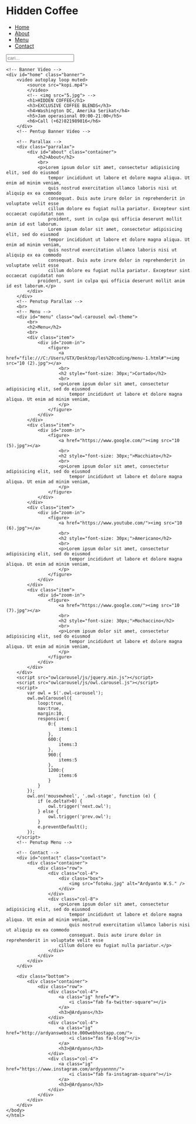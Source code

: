 <!DOCTYPE html>
<html>
<head>
	<meta charset="utf-8">
	<title>Okavi Coffee</title>
	<link rel="stylesheet" type="text/css" href="okavi.css">
	<link href="https://fonts.googleapis.com/css2?family=Aladin&family=Bebas+Neue&family=Viga&display=swap" rel="stylesheet">
	<script defer src="https://use.fontawesome.com/releases/v5.14.0/js/all.js"></script>
	<link rel="stylesheet" href="owlcarousel/css/owl.carousel.min.css">
	<link rel="stylesheet" href="owlcarousel/css/owl.theme.default.min.css">
	<!-- <link href="https://cdn.jsdelivr.net/npm/bootstrap@5.1.0/dist/css/bootstrap.min.css" rel="stylesheet" integrity="sha384-KyZXEAg3QhqLMpG8r+8fhAXLRk2vvoC2f3B09zVXn8CA5QIVfZOJ3BCsw2P0p/We" crossorigin="anonymous">
	<script src="https://cdn.jsdelivr.net/npm/bootstrap@5.1.0/dist/js/bootstrap.bundle.min.js" integrity="sha384-U1DAWAznBHeqEIlVSCgzq+c9gqGAJn5c/t99JyeKa9xxaYpSvHU5awsuZVVFIhvj" crossorigin="anonymous"></script>  -->
</head>
<body>
	<!-- Header -->
	<div class="header">
		<div class="container">
			<div class="row">
				<div class="col-4">
					<div class="logo">
						<h1>Hidden Coffee</h1>
					</div>
				</div>
				<div class="col-4">
					<div class="menu">
						<ul>
							<li><a href="#home">Home</a></li>
							<li><a href="#about">About</a></li>
							<li><a href="#menu">Menu</a></li>
							<li><a href="#contact">Contact</a></li>
						</ul>
					</div>
				</div>
				<div class="col-4">
					<div class="form">
						<form>
							<input class="search" type="text" placeholder="cari...">
							<a class="button" href="#">
								<i class="fas fa-search"></i>
							</a>
						</form>
					</div>
				</div>
			</div>
		</div>
	</div>
	<!-- Penutup Banner -->

	<!-- Banner Video -->
	<div id="home" class="banner">
		<video autoplay loop muted>
			<source src="kopi.mp4">
			</video>
			<!-- <img src="5.jpg"> -->
			<h1>HIDDEN COFFEE</h1>
			<h3>EXCLUSIVE COFFEE BLENDS</h3>
			<h4>Washington DC, Amerika Serikat</h4>
			<h5>Jam operasional 09:00-21:00</h5>
			<h6>Call (+62)821989816</h6>
		</div>
		<!-- Pentup Banner Video -->

		<!-- Parallax -->		
		<div class="parralax">
			<div id="about" class="container">
				<h2>About</h2>
				<br>
				<p>Lorem ipsum dolor sit amet, consectetur adipisicing elit, sed do eiusmod
					tempor incididunt ut labore et dolore magna aliqua. Ut enim ad minim veniam,
					quis nostrud exercitation ullamco laboris nisi ut aliquip ex ea commodo
					consequat. Duis aute irure dolor in reprehenderit in voluptate velit esse
					cillum dolore eu fugiat nulla pariatur. Excepteur sint occaecat cupidatat non
					proident, sunt in culpa qui officia deserunt mollit anim id est laborum.
					Lorem ipsum dolor sit amet, consectetur adipisicing elit, sed do eiusmod
					tempor incididunt ut labore et dolore magna aliqua. Ut enim ad minim veniam,
					quis nostrud exercitation ullamco laboris nisi ut aliquip ex ea commodo
					consequat. Duis aute irure dolor in reprehenderit in voluptate velit esse
					cillum dolore eu fugiat nulla pariatur. Excepteur sint occaecat cupidatat non
				proident, sunt in culpa qui officia deserunt mollit anim id est laborum.</p>
			</div>
		</div>
		<!-- Penutup Parallax -->		
		<br>
		<!-- Menu -->		
		<div id="menu" class="owl-carousel owl-theme">
			<br>
			<h2>Menu</h2>
			<br>
			<div class="item">
				<div id="zoom-in">
					<figure>
						<a href="file:///C:/Users/GTX/Desktop/les%20coding/menu-1.html#"><img src="10 (2).jpg"></a>
						<br>
						<h2 style="font-size: 30px;">Cortado</h2>
						<br>
						<p>Lorem ipsum dolor sit amet, consectetur adipisicing elit, sed do eiusmod
							tempor incididunt ut labore et dolore magna aliqua. Ut enim ad minim veniam,
						</p>
					</figure>
				</div>	
			</div>
			<div class="item">
				<div id="zoom-in">
					<figure>
						<a href="https://www.google.com/"><img src="10 (5).jpg"></a>
						<br>
						<h2 style="font-size: 30px;">Macchiato</h2>
						<br>
						<p>Lorem ipsum dolor sit amet, consectetur adipisicing elit, sed do eiusmod
							tempor incididunt ut labore et dolore magna aliqua. Ut enim ad minim veniam,
						</p>
					</figure>
				</div>
			</div>
			<div class="item">
				<div id="zoom-in">
					<figure>
						<a href="https://www.youtube.com/"><img src="10 (6).jpg"></a>
						<br>
						<h2 style="font-size: 30px;">Americano</h2>
						<br>
						<p>Lorem ipsum dolor sit amet, consectetur adipisicing elit, sed do eiusmod
							tempor incididunt ut labore et dolore magna aliqua. Ut enim ad minim veniam,
						</p>
					</figure>
				</div>
			</div>
			<div class="item">
				<div id="zoom-in">
					<figure>
						<a href="https://www.google.com/"><img src="10 (7).jpg"></a>
						<br>
						<h2 style="font-size: 30px;">Mochaccino</h2>
						<br>
						<p>Lorem ipsum dolor sit amet, consectetur adipisicing elit, sed do eiusmod
							tempor incididunt ut labore et dolore magna aliqua. Ut enim ad minim veniam,
						</p>
					</figure>
				</div>
			</div>
		</div>
		<script src="owlcarousel/js/jquery.min.js"></script>
		<script src="owlcarousel/js/owl.carousel.js"></script>
		<script>
			var owl = $('.owl-carousel');
			owl.owlCarousel({
				loop:true,
				nav:true,
				margin:10,
				responsive:{
					0:{
						items:1
					},
					600:{
						items:3
					},            
					960:{
						items:5
					},
					1200:{
						items:6
					}
				}
			});
			owl.on('mousewheel', '.owl-stage', function (e) {
				if (e.deltaY>0) {
					owl.trigger('next.owl');
				} else {
					owl.trigger('prev.owl');
				}
				e.preventDefault();
			});
		</script>
		<!-- Penutup Menu -->

		<!-- Contact -->
		<div id="contact" class="contact">
			<div class="container">
				<div class="row">
					<div class="col-4">
						<div class="box">
							<img src="fotoku.jpg" alt="Ardyanto W.S." />
						</div>
					</div>
					<div class="col-8">
						<p>Lorem ipsum dolor sit amet, consectetur adipisicing elit, sed do eiusmod
							tempor incididunt ut labore et dolore magna aliqua. Ut enim ad minim veniam,
							quis nostrud exercitation ullamco laboris nisi ut aliquip ex ea commodo
							consequat. Duis aute irure dolor in reprehenderit in voluptate velit esse
						cillum dolore eu fugiat nulla pariatur.</p>		
					</div>		
				</div>
			</div>
		</div>	

		<div class="bottom">
			<div class="container">
				<div class="row">
					<div class="col-4">
						<a class="ig" href="#">
							<i class="fab fa-twitter-square"></i>
						</a>
						<h3>@Ardyans</h3>
					</div>
					<div class="col-4">
						<a class="ig" href="http://ardyanswebsite.000webhostapp.com/">
							<i class="fas fa-blog"></i>
						</a>
						<h3>@Ardyans</h3>
					</div>
					<div class="col-4">
						<a class="ig" href="https://www.instagram.com/ardyyannnn/">
							<i class="fab fa-instagram-square"></i>
						</a>
						<h3>@Ardyans</h3>
					</div>
				</div>
			</div>
		</div>
	</body> 
	</html>
